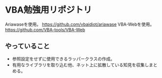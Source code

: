# VBA勉強用リポジトリ

Ariawaseを使用。
https://github.com/vbaidiot/ariawase
VBA-Webを使用。
https://github.com/VBA-tools/VBA-Web

## やっていること
- 参照設定をせずに使用できるラッパークラスの作成。
- 有用なライブラリを取り込む他、ネット上に拡散している知見を収集しまとめる。
